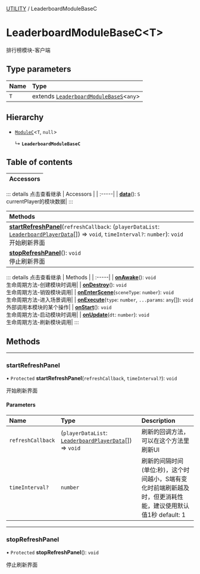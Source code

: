 [UTILITY](../groups/UTILITY.UTILITY.md) / LeaderboardModuleBaseC

# LeaderboardModuleBaseC<T\> <Badge type="tip" text="Class" /> <Score text="LeaderboardModuleBaseC<T\>" />

排行榜模块-客户端

## Type parameters

| Name | Type |
| :------ | :------ |
| `T` | extends [`LeaderboardModuleBaseS`](Extension.LeaderboardModuleBaseS.md)<`any`\> |

## Hierarchy

- [`ModuleC`](Extension.ModuleC.md)<`T`, ``null``\>

  ↳ **`LeaderboardModuleBaseC`**

## Table of contents

| Accessors |
| :-----|


::: details 点击查看继承
| Accessors |
| :-----|
| **[data](Extension.ModuleC.md#data)**(): `S` <br> currentPlayer的模块数据|
:::


| Methods |
| :-----|
| **[startRefreshPanel](Extension.LeaderboardModuleBaseC.md#startrefreshpanel)**(`refreshCallback`: (`playerDataList`: [`LeaderboardPlayerData`](../modules/Extension.Extension.md#leaderboardplayerdata)[]) => `void`, `timeInterval?`: `number`): `void` <br> 开始刷新界面|
| **[stopRefreshPanel](Extension.LeaderboardModuleBaseC.md#stoprefreshpanel)**(): `void` <br> 停止刷新界面|


::: details 点击查看继承
| Methods |
| :-----|
| **[onAwake](Extension.ModuleC.md#onawake)**(): `void` <br> 生命周期方法-创建模块时调用|
| **[onDestroy](Extension.ModuleC.md#ondestroy)**(): `void` <br> 生命周期方法-销毁模块调用|
| **[onEnterScene](Extension.ModuleC.md#onenterscene)**(`sceneType`: `number`): `void` <br> 生命周期方法-进入场景调用|
| **[onExecute](Extension.ModuleC.md#onexecute)**(`type`: `number`, `...params`: `any`[]): `void` <br> 外部调用本模块的某个操作|
| **[onStart](Extension.ModuleC.md#onstart)**(): `void` <br> 生命周期方法-启动模块时调用|
| **[onUpdate](Extension.ModuleC.md#onupdate)**(`dt`: `number`): `void` <br> 生命周期方法-刷新模块调用|
:::


## Methods
___

### startRefreshPanel <Score text="startRefreshPanel" /> 

• `Protected` **startRefreshPanel**(`refreshCallback`, `timeInterval?`): `void` <Badge type="tip" text="client" />

开始刷新界面


#### Parameters

| Name | Type | Description |
| :------ | :------ | :------ |
| `refreshCallback` | (`playerDataList`: [`LeaderboardPlayerData`](../modules/Extension.Extension.md#leaderboardplayerdata)[]) => `void` |  刷新的回调方法，可以在这个方法里刷新UI |
| `timeInterval?` | `number` |  刷新的间隔时间(单位:秒)，这个时间越小，S端有变化时前端刷新越及时，但更消耗性能，建议使用默认值1秒 default: 1 |


___

### stopRefreshPanel <Score text="stopRefreshPanel" /> 

• `Protected` **stopRefreshPanel**(): `void` <Badge type="tip" text="client" />

停止刷新界面


